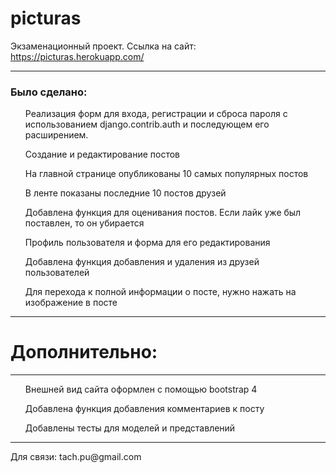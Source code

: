 # picturas
Экзаменационный проект. Ссылка на сайт: https://picturas.herokuapp.com/
<hr></hr> 
<h3> Было сделано: </h3>
<ul> Реализация форм для входа, регистрации и сброса пароля с использованием django.contrib.auth и последующем его расширением. </ul>
<ul> Создание и редактирование постов </ul>
<ul> На главной странице опубликованы 10 самых популярных постов </ul>
<ul> В ленте показаны последние 10 постов друзей </ul>
<ul> Добавлена функция для оценивания постов. Если лайк уже был поставлен, то он убирается </ul>
<ul> Профиль пользователя и форма для его редактирования </ul>
<ul> Добавлена функция добавления и удаления из друзей пользователей </ul>
<ul> Для перехода к полной информации о посте, нужно нажать на изображение в посте </ul>
<hr></hr>
<h1> Дополнительно: </h1>
<hr></hr>
<ul> Внешней вид сайта оформлен с помощью bootstrap 4 </ul>
<ul> Добавлена функция добавления комментариев к посту </ul>
<ul> Добавлены тесты для моделей и представлений </ul>
<hr></hr>
Для связи: tach.pu@gmail.com
